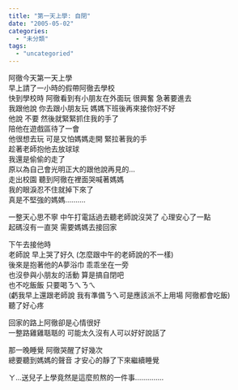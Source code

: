 ```yaml
---
title: "第一天上學: 自閉"
date: "2005-05-02"
categories: 
  - "未分類"
tags: 
  - "uncategoried"
---
```


阿徹今天第一天上學  
早上請了一小時的假帶阿徹去學校  
快到學校時 阿徹看到有小朋友在外面玩 很興奮 急著要進去  
我跟他說 你去跟小朋友玩 媽媽下班後再來接你好不好  
他說 不要 然後就緊緊抓住我的手了  
陪他在遊戲區待了一會  
他很想去玩 可是又怕媽媽走開 緊拉著我的手  
趁著老師抱他去放球球  
我還是偷偷的走了  
原以為自己會光明正大的跟他說再見的...  
走出校園 聽到阿徹在裡面哭喊著媽媽  
我的眼淚忍不住就掉下來了  
真是不堅強的媽媽..........

一整天心思不寧 中午打電話過去聽老師說沒哭了 心理安心了一點  
起碼沒有一直哭 需要媽媽去接回家

下午去接他時  
老師說 早上哭了好久 (怎麼跟中午的老師說的不一樣)  
後來是抱著他的A夢浴巾 乖乖坐在一旁  
也沒參與小朋友的活動 算是搞自閉吧  
也不吃飯飯 只要喝ㄋㄟㄋㄟ  
(虧我早上還跟老師說 我有準備ㄋㄟ可是應該派不上用場 阿徹都會吃飯)  
聽了好心疼

回家的路上阿徹卻是心情很好  
一整路雞雞聒聒的 可能太久沒有人可以好好說話了

那一晚睡覺 阿徹哭醒了好幾次  
總要聽到媽媽的聲音 才安心的靜了下來繼續睡覺

ㄚ...送兒子上學竟然是這麼煎熬的一件事..............
